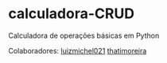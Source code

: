 # calculadora-CRUD
Calculadora de operações básicas em Python

Colaboradores:
[luizmichel021](https://github.com/luizmichel021)
[thatimoreira](https://github.com/thatimoreira)